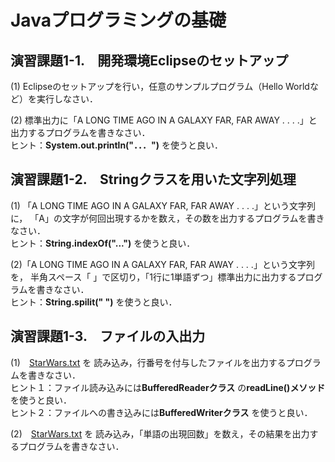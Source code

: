 # Javaプログラミングの基礎
## 演習課題1-1.　開発環境Eclipseのセットアップ
(1) Eclipseのセットアップを行い，任意のサンプルプログラム（Hello Worldなど）を実行しなさい．

(2) 標準出力に「A LONG TIME AGO IN A GALAXY FAR, FAR AWAY . . . .」と出力するプログラムを書きなさい．  
ヒント：**System.out.println("．．．")** を使うと良い．


## 演習課題1-2.　Stringクラスを用いた文字列処理
(1) 「A LONG TIME AGO IN A GALAXY FAR, FAR AWAY . . . .」という文字列に，
「A」の文字が何回出現するかを数え，その数を出力するプログラムを書きなさい．  
ヒント：**String.indexOf("...")** を使うと良い．

(2)「A LONG TIME AGO IN A GALAXY FAR, FAR AWAY . . . .」という文字列を，
半角スペース「 」で区切り，「1行に1単語ずつ」標準出力に出力するプログラムを書きなさい．  
ヒント：**String.spilit(" ")** を使うと良い．

## 演習課題1-3.　ファイルの入出力
(1)　[StarWars.txt](https://github.com/oecu-kozaki-lab/Java-RDF-Exercise/blob/main/StarWars.txt) を
読み込み，行番号を付与したファイルを出力するプログラムを書きなさい．  
ヒント１：ファイル読み込みには**BufferedReaderクラス** の**readLine()メソッド** を使うと良い．  
ヒント２：ファイルへの書き込みには**BufferedWriterクラス** を使うと良い．

(2)　[StarWars.txt](https://github.com/oecu-kozaki-lab/Java-RDF-Exercise/blob/main/StarWars.txt) を
読み込み，「単語の出現回数」を数え，その結果を出力するプログラムを書きなさい．

